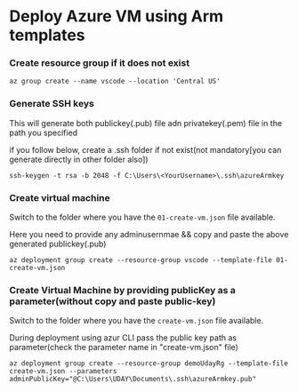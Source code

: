 
# Deploy Azure VM using Arm templates

### Create resource group if it does not exist 

```
az group create --name vscode --location 'Central US'
```

### Generate SSH keys

This will generate both publickey(.pub) file adn privatekey(.pem) file in the path you specified

if you follow below, create a .ssh folder if not exist(not mandatory[you can generate directly in other folder also])
```
ssh-keygen -t rsa -b 2048 -f C:\Users\<YourUsername>\.ssh\azureArmkey
```



### Create virtual machine

Switch to the folder where you have the `01-create-vm.json` file available.

Here you need to provide any adminusernmae && copy and paste the above generated publickey(.pub)

```
az deployment group create --resource-group vscode --template-file 01-create-vm.json
```

### Create Virtual Machine by providing publicKey as a parameter(without copy and paste public-key) 

Switch to the folder where you have the `create-vm.json` file available.

During deployment using azur CLI pass the public key path as parameter(check the parameter name in "create-vm.json" file)

```
az deployment group create --resource-group demoUdayRg --template-file create-vm.json --parameters adminPublicKey="@C:\Users\UDAY\Documents\.ssh\azureArmkey.pub"
```
